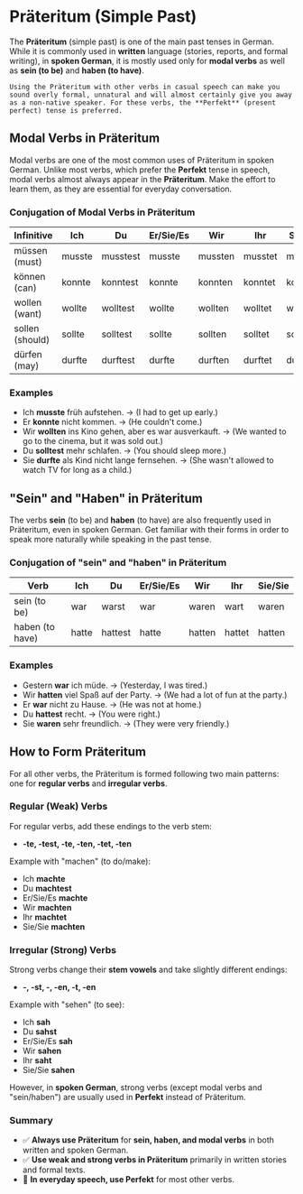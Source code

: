 # Präteritum (Simple Past)

The **Präteritum** (simple past) is one of the main past tenses in German. While it is commonly used in **written** language (stories, reports, and formal writing), in **spoken German**, it is mostly used only for **modal verbs** as well as **sein (to be)** and **haben (to have)**. 

```{note}
Using the Präteritum with other verbs in casual speech can make you sound overly formal, unnatural and will almost certainly give you away as a non-native speaker. For these verbs, the **Perfekt** (present perfect) tense is preferred.
```

## Modal Verbs in Präteritum

Modal verbs are one of the most common uses of Präteritum in spoken German. Unlike most verbs, which prefer the **Perfekt** tense in speech, modal verbs almost always appear in the **Präteritum**. Make the effort to learn them, as they are essential for everyday conversation.

### Conjugation of Modal Verbs in Präteritum

| Infinitive | Ich | Du | Er/Sie/Es | Wir | Ihr | Sie/Sie |
| --- | --- | --- | --- | --- | --- | --- |
| müssen (must) | musste | musstest | musste | mussten | musstet | mussten |
| können (can) | konnte | konntest | konnte | konnten | konntet | konnten |
| wollen (want) | wollte | wolltest | wollte | wollten | wolltet | wollten |
| sollen (should) | sollte | solltest | sollte | sollten | solltet | sollten |
| dürfen (may) | durfte | durftest | durfte | durften | durftet | durften |

### Examples

- Ich **musste** früh aufstehen. → (I had to get up early.)
- Er **konnte** nicht kommen. → (He couldn't come.)
- Wir **wollten** ins Kino gehen, aber es war ausverkauft. → (We wanted to go to the cinema, but it was sold out.)
- Du **solltest** mehr schlafen. → (You should sleep more.)
- Sie **durfte** als Kind nicht lange fernsehen. → (She wasn't allowed to watch TV for long as a child.)

## "Sein" and "Haben" in Präteritum

The verbs **sein** (to be) and **haben** (to have) are also frequently used in Präteritum, even in spoken German. Get familiar with their forms in order to speak more naturally while speaking in the past tense.

### Conjugation of "sein" and "haben" in Präteritum

| Verb | Ich | Du | Er/Sie/Es | Wir | Ihr | Sie/Sie |
| --- | --- | --- | --- | --- | --- | --- |
| sein (to be) | war | warst | war | waren | wart | waren |
| haben (to have) | hatte | hattest | hatte | hatten | hattet | hatten |

### Examples

- Gestern **war** ich müde. → (Yesterday, I was tired.)
- Wir **hatten** viel Spaß auf der Party. → (We had a lot of fun at the party.)
- Er **war** nicht zu Hause. → (He was not at home.)
- Du **hattest** recht. → (You were right.)
- Sie **waren** sehr freundlich. → (They were very friendly.)

## How to Form Präteritum

For all other verbs, the Präteritum is formed following two main patterns: one for **regular verbs** and **irregular verbs**.

### Regular (Weak) Verbs

For regular verbs, add these endings to the verb stem:

- **-te, -test, -te, -ten, -tet, -ten**

Example with "machen" (to do/make):

- Ich **machte**
- Du **machtest**
- Er/Sie/Es **machte**
- Wir **machten**
- Ihr **machtet**
- Sie/Sie **machten**

### Irregular (Strong) Verbs

Strong verbs change their **stem vowels** and take slightly different endings:

- **-, -st, -, -en, -t, -en**

Example with "sehen" (to see):

- Ich **sah**
- Du **sahst**
- Er/Sie/Es **sah**
- Wir **sahen**
- Ihr **saht**
- Sie/Sie **sahen**

However, in **spoken German**, strong verbs (except modal verbs and "sein/haben") are usually used in **Perfekt** instead of Präteritum.

### Summary

- ✅ **Always use Präteritum** for **sein, haben, and modal verbs** in both written and spoken German.
- ✅ **Use weak and strong verbs in Präteritum** primarily in written stories and formal texts.
- 🚫 **In everyday speech, use Perfekt** for most other verbs.
